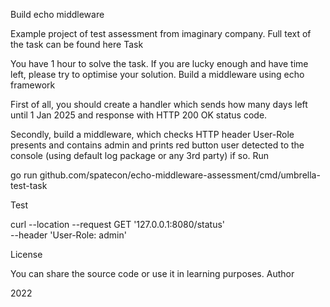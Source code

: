 Build echo middleware

Example project of test assessment from imaginary company. Full text of the task can be found here
Task

You have 1 hour to solve the task. If you are lucky enough and have time left, please try to optimise your solution.
Build a middleware using echo framework

First of all, you should create a handler which sends how many days left until 1 Jan 2025 and response with HTTP 200 OK status code.

Secondly, build a middleware, which checks HTTP header User-Role presents and contains admin and prints red button user detected to the console (using default log package or any 3rd party) if so.
Run

go run github.com/spatecon/echo-middleware-assessment/cmd/umbrella-test-task

Test

curl --location --request GET '127.0.0.1:8080/status' \
--header 'User-Role: admin'

License

You can share the source code or use it in learning purposes.
Author

2022